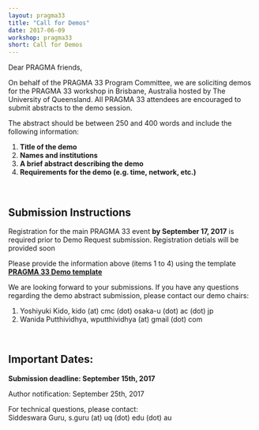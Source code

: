 ```yaml
---
layout: pragma33
title: "Call for Demos"
date: 2017-06-09
workshop: pragma33
short: Call for Demos
---
```


Dear PRAGMA friends,

On behalf of the PRAGMA 33 Program Committee, we are soliciting demos for the
PRAGMA 33 workshop in Brisbane, Australia hosted by The University of Queensland.
All PRAGMA 33 attendees are encouraged to submit abstracts to the demo
session.
 
The abstract should be between 250 and 400 words and include the following
information: 

 1. **Title of the demo** 
 2. **Names and institutions** 
 3. **A brief abstract describing the demo** 
 4. **Requirements for the demo (e.g. time, network, etc.)**

<br>

## Submission Instructions
Registration for the main PRAGMA 33 event **by September 17, 2017** is required prior to Demo Request submission. Registration detials will be provided soon 
<br />

Please provide the information above (items 1 to 4) using the template **[PRAGMA 33 Demo template](https://drive.google.com/open?id=0B0FUjpQKIKsTNm5kZUl0TXdTck0)**   

We are looking forward to your submissions. If you have any questions
regarding the demo abstract submission, please contact our demo chairs:

1. Yoshiyuki Kido, kido (at) cmc (dot) osaka-u (dot) ac (dot) jp
2. Wanida Putthividhya, wputthividhya (at) gmail (dot) com
<br>

## Important Dates:

**Submission deadline: September 15th, 2017** 

Author notification: September 25th, 2017 

For technical questions, please contact:
<br>
Siddeswara Guru, s.guru (at) uq (dot) edu (dot) au

